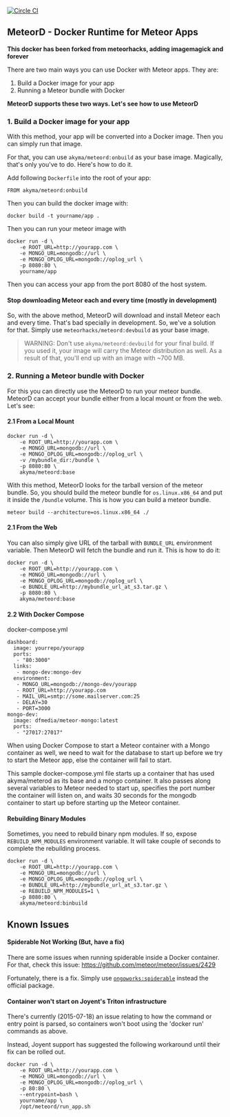 [![Circle CI](https://circleci.com/gh/meteorhacks/meteord/tree/master.svg?style=svg)](https://circleci.com/gh/meteorhacks/meteord/tree/master)
## MeteorD - Docker Runtime for Meteor Apps 

**This docker has been forked from meteorhacks, adding imagemagick and forever**

There are two main ways you can use Docker with Meteor apps. They are:

1. Build a Docker image for your app
2. Running a Meteor bundle with Docker

**MeteorD supports these two ways. Let's see how to use MeteorD**

### 1. Build a Docker image for your app

With this method, your app will be converted into a Docker image. Then you can simply run that image.  

For that, you can use `akyma/meteord:onbuild` as your base image. Magically, that's only you've to do. Here's how to do it.

Add following `Dockerfile` into the root of your app:

~~~shell
FROM akyma/meteord:onbuild
~~~

Then you can build the docker image with:

~~~shell
docker build -t yourname/app .
~~~

Then you can run your meteor image with

~~~shell
docker run -d \
    -e ROOT_URL=http://yourapp.com \
    -e MONGO_URL=mongodb://url \
    -e MONGO_OPLOG_URL=mongodb://oplog_url \
    -p 8080:80 \
    yourname/app 
~~~
Then you can access your app from the port 8080 of the host system.

#### Stop downloading Meteor each and every time (mostly in development)

So, with the above method, MeteorD will download and install Meteor each and every time. That's bad specially in development. So, we've a solution for that. Simply use `meteorhacks/meteord:devbuild` as your base image.

> WARNING: Don't use `akyma/meteord:devbuild` for your final build. If you used it, your image will carry the Meteor distribution as well. As a result of that, you'll end up with an image with ~700 MB.

### 2. Running a Meteor bundle with Docker

For this you can directly use the MeteorD to run your meteor bundle. MeteorD can accept your bundle either from a local mount or from the web. Let's see:

#### 2.1 From a Local Mount

~~~shell
docker run -d \
    -e ROOT_URL=http://yourapp.com \
    -e MONGO_URL=mongodb://url \
    -e MONGO_OPLOG_URL=mongodb://oplog_url \
    -v /mybundle_dir:/bundle \
    -p 8080:80 \
    akyma/meteord:base
~~~

With this method, MeteorD looks for the tarball version of the meteor bundle. So, you should build the meteor bundle for `os.linux.x86_64` and put it inside the `/bundle` volume. This is how you can build a meteor bundle.

~~~shell
meteor build --architecture=os.linux.x86_64 ./
~~~

#### 2.1 From the Web

You can also simply give URL of the tarball with `BUNDLE_URL` environment variable. Then MeteorD will fetch the bundle and run it. This is how to do it:

~~~shell
docker run -d \
    -e ROOT_URL=http://yourapp.com \
    -e MONGO_URL=mongodb://url \
    -e MONGO_OPLOG_URL=mongodb://oplog_url \
    -e BUNDLE_URL=http://mybundle_url_at_s3.tar.gz \
    -p 8080:80 \
    akyma/meteord:base
~~~

#### 2.2 With Docker Compose

docker-compose.yml
~~~shell
dashboard:
  image: yourrepo/yourapp
  ports:
   - "80:3000"
  links:
   - mongo-dev:mongo-dev
  environment:
   - MONGO_URL=mongodb://mongo-dev/yourapp
   - ROOT_URL=http://yourapp.com
   - MAIL_URL=smtp://some.mailserver.com:25
   - DELAY=30
   - PORT=3000
mongo-dev:
  image: dfmedia/meteor-mongo:latest
  ports:
   - "27017:27017"
~~~

When using Docker Compose to start a Meteor container with a Mongo container as well, we need to wait for the database to start up before we try to start the Meteor app, else the container will fail to start. 

This sample docker-compose.yml file starts up a container that has used akyma/meterod as its base and a mongo container. It also passes along several variables to Meteor needed to start up, specifies the port number the container will listen on, and waits 30 seconds for the mongodb container to start up before starting up the Meteor container.

#### Rebuilding Binary Modules

Sometimes, you need to rebuild binary npm modules. If so, expose `REBUILD_NPM_MODULES` environment variable. It will take couple of seconds to complete the rebuilding process.

~~~shell
docker run -d \
    -e ROOT_URL=http://yourapp.com \
    -e MONGO_URL=mongodb://url \
    -e MONGO_OPLOG_URL=mongodb://oplog_url \
    -e BUNDLE_URL=http://mybundle_url_at_s3.tar.gz \
    -e REBUILD_NPM_MODULES=1 \
    -p 8080:80 \
    akyma/meteord:binbuild
~~~

## Known Issues

#### Spiderable Not Working (But, have a fix)

There are some issues when running spiderable inside a Docker container. For that, check this issue: https://github.com/meteor/meteor/issues/2429

Fortunately, there is a fix. Simply use [`ongoworks:spiderable`](https://github.com/ongoworks/spiderable) instead the official package.

#### Container won't start on Joyent's Triton infrastructure

There's currently (2015-07-18) an issue relating to how the command or entry point is parsed, so containers won't boot using the 'docker run' commands as above. 

Instead, Joyent support has suggested the following workaround until their fix can be rolled out.

~~~shell
docker run -d \
    -e ROOT_URL=http://yourapp.com \
    -e MONGO_URL=mongodb://url \
    -e MONGO_OPLOG_URL=mongodb://oplog_url \
    -p 80:80 \
    --entrypoint=bash \
    yourname/app \
    /opt/meteord/run_app.sh
~~~
